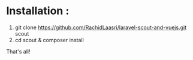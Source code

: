 # Installation :

1. git clone https://github.com/RachidLaasri/laravel-scout-and-vuejs.git scout
2. cd scout & composer install

That's all!
